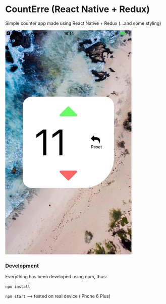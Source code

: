 # CountErre (React Native + Redux)
Simple counter app made using React Native + Redux (...and some styling)

<img width=400px src="https://github.com/AlberErre/CountErre-ReactNative-Redux/blob/master/erreCount-screen.png">

### Development
Everything has been developed using npm, thus:

  `npm install`

  `npm start` --> tested on real device (iPhone 6 Plus)
 
